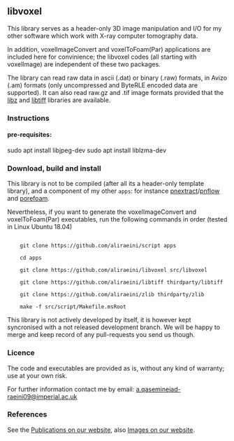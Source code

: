##  libvoxel

This library serves as a header-only 3D image manipulation and I/O for my other 
software which work with X-ray computer tomography data.

In addition, voxelImageConvert and voxelToFoam(Par) applications are included here for convinience; the libvoxel codes (all starting with voxelImage) are independent of these two packages.


The library can read raw data in ascii (.dat) or binary (.raw) formats, in Avizo (.am) formats (only uncompressed and ByteRLE encoded data are supported).  It can also read raw.gz and .tif image formats provided that the  [libz] and [libtiff] libraries are available.

### Instructions

#### pre-requisites:
sudo apt install libjpeg-dev
sudo apt install liblzma-dev

### Download, build and install
This library is not to be compiled (after all its a header-only template library), and a component of my other `apps`: for instance [pnextract]/[pnflow] and [porefoam].  

Nevertheless, if you want to generate the voxelImageConvert and voxelToFoam(Par) executables, run the following commands in order (tested in Linux Ubuntu 18.04)

```shell

    git clone https://github.com/aliraeini/script apps

    cd apps

    git clone https://github.com/aliraeini/libvoxel src/libvoxel

    git clone https://github.com/aliraeini/libtiff thirdparty/libtiff

    git clone https://github.com/aliraeini/zlib thirdparty/zlib

    make -f src/script/Makefile.msRoot
```

This library is not actively developed by itself, it is however kept syncronised with a not released development branch.  We will be happy to merge and keep record of any pull-requests you send us though.

###  Licence

The code and executables are provided as is, without any kind of warranty;
use at your own risk.

For further information contact me by email:   a.qaseminejad-raeini09@imperial.ac.uk


### References
See the [Publications on our website], also [Images on our website].

[Publications on our website]: http://www.imperial.ac.uk/earth-science/research/research-groups/perm/research/pore-scale-modelling/publications/
[Images on our website]: http://www.imperial.ac.uk/earth-science/research/research-groups/perm/research/pore-scale-modelling/micro-ct-images-and-networks/
[Imperial College - pore-scale consortium]: http://www.imperial.ac.uk/earth-science/research/research-groups/perm/research/pore-scale-modelling
[libtiff]: https://gitlab.com/libtiff/libtiff
[porefoam]: https://github.com/aliraeini/porefoam
[pnextract]: https://github.com/aliraeini/pnextract
[pnflow]: https://github.com/aliraeini/pnflow
[libz]: https://github.com/madler/zlib
